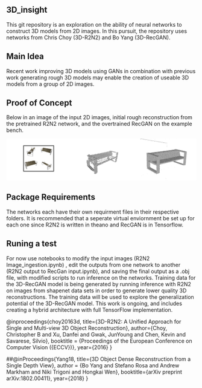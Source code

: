 ## 3D_insight
This git repository is an exploration on the ability of neural networks to construct 3D models from 2D images. In this pursuit, the repository uses networks from Chris Choy (3D-R2N2) and Bo Yang (3D-RecGAN).

## Main Idea

Recent work improving 3D models using GANs in combination with previous work generating rough 3D models may enable the creation of useable 3D models from a group of 2D images.

## Proof of Concept

Below in an image of the input 2D images, initial rough reconstruction from the pretrained R2N2 network, and the overtrained RecGAN on the example bench.

![image](./ex.png)

## Package Requirements

The networks each have their own requirment files in their respective folders. It is recommended that a seperate virtual enviornment be set up for each one since R2N2 is written in theano and RecGAN is in Tensorflow.


## Runing a test

For now use notebooks to modify the input images (R2N2 Image_ingestion.ipynb) , edit the outputs from one network to another (R2N2 output to RecGan input.ipynb), and saving the final output as a .obj file, with modified scripts to run inference on the networks. Training data for the 3D-RecGAN model is being generated by running inference with R2N2 on images from shapenet data sets in order to generate lower quality 3D reconstructions. The training data will be used to explore the generalization potential of the 3D-RecGAN model. This work is ongoing, and includes creating a hybrid architecture with full TensorFlow implementation.








@inproceedings{choy20163d,
title={3D-R2N2: A Unified Approach for Single and Multi-view 3D Object Reconstruction},
author={Choy, Christopher B and Xu, Danfei and Gwak, JunYoung and Chen, Kevin and Savarese, Silvio},
booktitle = {Proceedings of the European Conference on Computer Vision ({ECCV})},
year={2016}
}


##@inProceedings{Yang18,
title={3D Object Dense Reconstruction from a Single Depth View},
author = {Bo Yang and Stefano Rosa and Andrew Markham and Niki Trigoni and Hongkai Wen},
booktitle={arXiv preprint arXiv:1802.00411},
year={2018}
}

